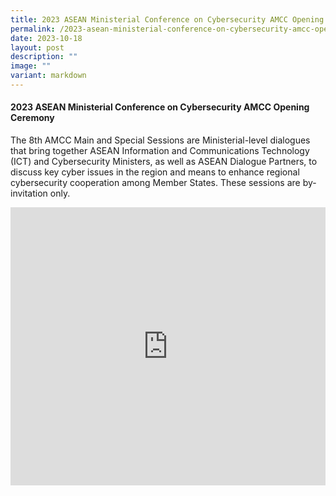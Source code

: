 ```yaml
---
title: 2023 ASEAN Ministerial Conference on Cybersecurity AMCC Opening Ceremony
permalink: /2023-asean-ministerial-conference-on-cybersecurity-amcc-opening-ceremony/
date: 2023-10-18
layout: post
description: ""
image: ""
variant: markdown
---
```

#### **2023 ASEAN Ministerial Conference on Cybersecurity AMCC Opening Ceremony**

The 8th AMCC Main and Special Sessions are Ministerial-level dialogues that bring together ASEAN Information and Communications Technology (ICT) and Cybersecurity Ministers, as well as ASEAN Dialogue Partners, to discuss key cyber issues in the region and means to enhance regional cybersecurity cooperation among Member States. These sessions are by-invitation only. 

<iframe allowfullscreen="" allow="accelerometer; autoplay; clipboard-write; encrypted-media; gyroscope; picture-in-picture; web-share" frameborder="0" title="YouTube video player" src="https://www.youtube.com/embed/FSjws2jbalk?si=HbrLqPp6GmK09dg" width="100%" height="445"></iframe>